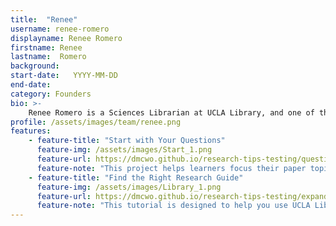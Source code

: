 ```yaml
---
title:  "Renee"
username: renee-romero
displayname: Renee Romero
firstname: Renee
lastname:  Romero
background: 
start-date:   YYYY-MM-DD 
end-date:
category: Founders
bio: >- 
    Renee Romero is a Sciences Librarian at UCLA Library, and one of the founders of WI+RE. She works on outreach initiatives, and serves as a liaison to the science and engineering community and the Interracial Dynamics Cluster. Renee enjoys devising practical steps to reach theoretical ideals, and critically examining the ways we think, learn, and teach.
profile: /assets/images/team/renee.png
features:
    - feature-title: "Start with Your Questions"
      feature-img: /assets/images/Start_1.png
      feature-url: https://dmcwo.github.io/research-tips-testing/questions/
      feature-note: "This project helps learners focus their paper topics by beginning with their questions."
    - feature-title: "Find the Right Research Guide"
      feature-img: /assets/images/Library_1.png
      feature-url: https://dmcwo.github.io/research-tips-testing/expanding-perspectives/
      feature-note: "This tutorial is designed to help you use UCLA Library's database of Research Guides, so that you can find exactly what you're looking for when you're researching."
---
```

